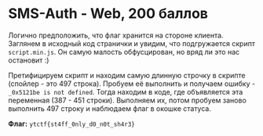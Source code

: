 # SMS-Auth - Web, 200 баллов
Логично предположить, что флаг хранится на стороне клиента. Заглянем в исходный код странички и увидим, что подгружается скрипт `script.min.js`. Он самую малость обфусцирован, но вряд ли это нас остановит :)

Претифицируем скрипт и находим самую длинную строчку в скрипте (спойлер - это 497 строка). Пробуем её выполнить и получаем ошибку - `_0x5121be is not defined`. Тогда находим в коде, где объявляется эта переменная (387 - 451 строки). Выполняем их, потом пробуем заново выполнить 497 строку и наблюдаем флаг в окошке статуса. 

**Флаг:** `ytctf{st4ff_0nly_d0_n0t_sh4r3}`
